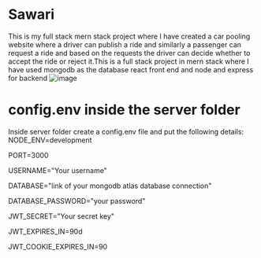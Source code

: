 # Sawari

This is my full stack mern stack project where I have created a car pooling website where a driver can publish a ride and similarly a passenger can request a ride and based on the requests the driver can decide whether to accept the ride or reject it.This is a full stack project in mern stack where I have used mongodb as the database react front end and node and express for backend
![image](https://github.com/pranavraikar01/sawari-pranav/assets/114228628/bcdf9365-b29c-4d7e-a072-e8ce9a32297b)

# config.env inside the server folder

Inside server folder create a config.env file and put the following details:
NODE_ENV=development

PORT=3000

USERNAME="Your username"

DATABASE="link of your mongodb atlas database connection"

DATABASE_PASSWORD="your password"

JWT_SECRET="Your secret key"

JWT_EXPIRES_IN=90d

JWT_COOKIE_EXPIRES_IN=90
